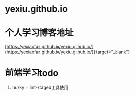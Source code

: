 # yexiu.github.io

# 个人学习博客地址

[https://yexiaofan.github.io/yexiu.github.io/](https://yexiaofan.github.io/yexiu.github.io/){:target="_blank"}

# 前端学习todo

1. husky + lint-staged工具使用
